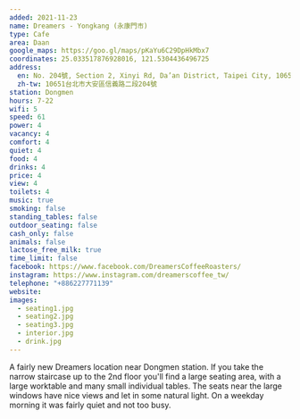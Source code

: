 ```yaml
---
added: 2021-11-23
name: Dreamers - Yongkang (永康門市)
type: Cafe
area: Daan
google_maps: https://goo.gl/maps/pKaYu6C29DpHkMbx7
coordinates: 25.033517876928016, 121.5304436496725
address:
  en: No. 204號, Section 2, Xinyi Rd, Da’an District, Taipei City, 10651
  zh-tw: 10651台北市大安區信義路二段204號
station: Dongmen
hours: 7-22
wifi: 5
speed: 61
power: 4
vacancy: 4
comfort: 4
quiet: 4
food: 4
drinks: 4
price: 4
view: 4
toilets: 4
music: true
smoking: false
standing_tables: false
outdoor_seating: false
cash_only: false
animals: false
lactose_free_milk: true
time_limit: false
facebook: https://www.facebook.com/DreamersCoffeeRoasters/
instagram: https://www.instagram.com/dreamerscoffee_tw/
telephone: "+886227771139"
website: 
images:
  - seating1.jpg
  - seating2.jpg
  - seating3.jpg
  - interior.jpg
  - drink.jpg
---
```


A fairly new Dreamers location near Dongmen station. If you take the narrow staircase up to the 2nd floor you'll find a large seating area, with a large worktable and many small individual tables. The seats near the large windows have nice views and let in some natural light. On a weekday morning it was fairly quiet and not too busy.
